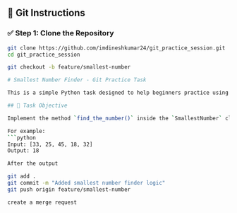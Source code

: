## 🔧 Git Instructions

### ✅ Step 1: Clone the Repository
```bash
git clone https://github.com/imdineshkumar24/git_practice_session.git
cd git_practice_session

git checkout -b feature/smallest-number

# Smallest Number Finder - Git Practice Task

This is a simple Python task designed to help beginners practice using **Git** and **basic Python programming**.

## 🚀 Task Objective

Implement the method `find_the_number()` inside the `SmallestNumber` class to return the **smallest number(s)** from a given list.

For example:
```python
Input: [33, 25, 45, 18, 32]
Output: 18

After the output

git add .
git commit -m "Added smallest number finder logic"
git push origin feature/smallest-number

create a merge request